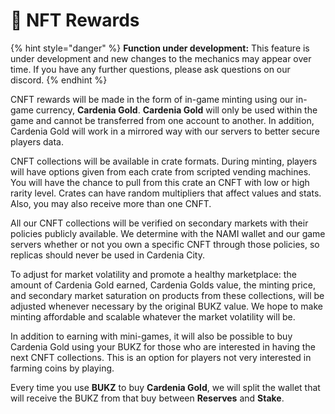 # 📑 NFT Rewards

{% hint style="danger" %}
**Function under development:** This feature is under development and new changes to the mechanics may appear over time. If you have any further questions, please ask questions on our discord. 
{% endhint %}

CNFT rewards will be made in the form of in-game minting using our in-game currency, **Cardenia Gold**. **Cardenia Gold** will only be used within the game and cannot be transferred from one account to another. In addition, Cardenia Gold will work in a mirrored way with our servers to better secure players data.

CNFT collections will be available in crate formats. During minting, players will have options given from each crate from scripted vending machines. You will have the chance to pull from this crate an CNFT with low or high rarity level. Crates can have random multipliers that affect values and stats. Also, you may also receive more than one CNFT.

All our CNFT collections will be verified on secondary markets with their policies publicly available. We determine with the NAMI wallet and our game servers whether or not you own a specific CNFT through those policies, so replicas should never be used in Cardenia City.

To adjust for market volatility and promote a healthy marketplace: the amount of Cardenia Gold earned, Cardenia Golds value, the minting price, and secondary market saturation on products from these collections, will be adjusted whenever necessary by the original BUKZ value. We hope to make minting affordable and scalable whatever the market volatility will be.

In addition to earning with mini-games, it will also be possible to buy Cardenia Gold using your BUKZ for those who are interested in having the next CNFT collections. This is an option for players not very interested in farming coins by playing.

Every time you use **BUKZ** to buy **Cardenia Gold**, we will split the wallet that will receive the BUKZ from that buy between **Reserves** and **Stake**.
